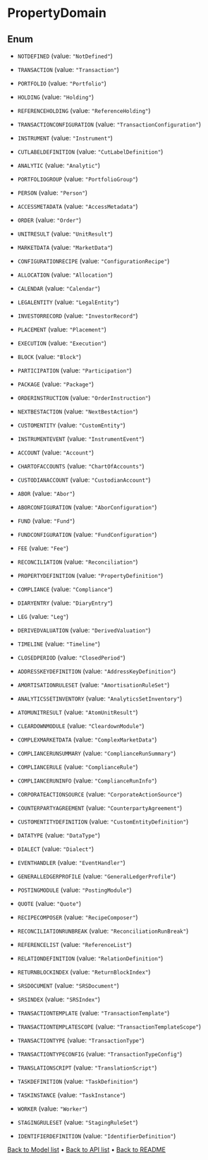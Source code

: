 

# PropertyDomain

## Enum


* `NOTDEFINED` (value: `"NotDefined"`)

* `TRANSACTION` (value: `"Transaction"`)

* `PORTFOLIO` (value: `"Portfolio"`)

* `HOLDING` (value: `"Holding"`)

* `REFERENCEHOLDING` (value: `"ReferenceHolding"`)

* `TRANSACTIONCONFIGURATION` (value: `"TransactionConfiguration"`)

* `INSTRUMENT` (value: `"Instrument"`)

* `CUTLABELDEFINITION` (value: `"CutLabelDefinition"`)

* `ANALYTIC` (value: `"Analytic"`)

* `PORTFOLIOGROUP` (value: `"PortfolioGroup"`)

* `PERSON` (value: `"Person"`)

* `ACCESSMETADATA` (value: `"AccessMetadata"`)

* `ORDER` (value: `"Order"`)

* `UNITRESULT` (value: `"UnitResult"`)

* `MARKETDATA` (value: `"MarketData"`)

* `CONFIGURATIONRECIPE` (value: `"ConfigurationRecipe"`)

* `ALLOCATION` (value: `"Allocation"`)

* `CALENDAR` (value: `"Calendar"`)

* `LEGALENTITY` (value: `"LegalEntity"`)

* `INVESTORRECORD` (value: `"InvestorRecord"`)

* `PLACEMENT` (value: `"Placement"`)

* `EXECUTION` (value: `"Execution"`)

* `BLOCK` (value: `"Block"`)

* `PARTICIPATION` (value: `"Participation"`)

* `PACKAGE` (value: `"Package"`)

* `ORDERINSTRUCTION` (value: `"OrderInstruction"`)

* `NEXTBESTACTION` (value: `"NextBestAction"`)

* `CUSTOMENTITY` (value: `"CustomEntity"`)

* `INSTRUMENTEVENT` (value: `"InstrumentEvent"`)

* `ACCOUNT` (value: `"Account"`)

* `CHARTOFACCOUNTS` (value: `"ChartOfAccounts"`)

* `CUSTODIANACCOUNT` (value: `"CustodianAccount"`)

* `ABOR` (value: `"Abor"`)

* `ABORCONFIGURATION` (value: `"AborConfiguration"`)

* `FUND` (value: `"Fund"`)

* `FUNDCONFIGURATION` (value: `"FundConfiguration"`)

* `FEE` (value: `"Fee"`)

* `RECONCILIATION` (value: `"Reconciliation"`)

* `PROPERTYDEFINITION` (value: `"PropertyDefinition"`)

* `COMPLIANCE` (value: `"Compliance"`)

* `DIARYENTRY` (value: `"DiaryEntry"`)

* `LEG` (value: `"Leg"`)

* `DERIVEDVALUATION` (value: `"DerivedValuation"`)

* `TIMELINE` (value: `"Timeline"`)

* `CLOSEDPERIOD` (value: `"ClosedPeriod"`)

* `ADDRESSKEYDEFINITION` (value: `"AddressKeyDefinition"`)

* `AMORTISATIONRULESET` (value: `"AmortisationRuleSet"`)

* `ANALYTICSSETINVENTORY` (value: `"AnalyticsSetInventory"`)

* `ATOMUNITRESULT` (value: `"AtomUnitResult"`)

* `CLEARDOWNMODULE` (value: `"CleardownModule"`)

* `COMPLEXMARKETDATA` (value: `"ComplexMarketData"`)

* `COMPLIANCERUNSUMMARY` (value: `"ComplianceRunSummary"`)

* `COMPLIANCERULE` (value: `"ComplianceRule"`)

* `COMPLIANCERUNINFO` (value: `"ComplianceRunInfo"`)

* `CORPORATEACTIONSOURCE` (value: `"CorporateActionSource"`)

* `COUNTERPARTYAGREEMENT` (value: `"CounterpartyAgreement"`)

* `CUSTOMENTITYDEFINITION` (value: `"CustomEntityDefinition"`)

* `DATATYPE` (value: `"DataType"`)

* `DIALECT` (value: `"Dialect"`)

* `EVENTHANDLER` (value: `"EventHandler"`)

* `GENERALLEDGERPROFILE` (value: `"GeneralLedgerProfile"`)

* `POSTINGMODULE` (value: `"PostingModule"`)

* `QUOTE` (value: `"Quote"`)

* `RECIPECOMPOSER` (value: `"RecipeComposer"`)

* `RECONCILIATIONRUNBREAK` (value: `"ReconciliationRunBreak"`)

* `REFERENCELIST` (value: `"ReferenceList"`)

* `RELATIONDEFINITION` (value: `"RelationDefinition"`)

* `RETURNBLOCKINDEX` (value: `"ReturnBlockIndex"`)

* `SRSDOCUMENT` (value: `"SRSDocument"`)

* `SRSINDEX` (value: `"SRSIndex"`)

* `TRANSACTIONTEMPLATE` (value: `"TransactionTemplate"`)

* `TRANSACTIONTEMPLATESCOPE` (value: `"TransactionTemplateScope"`)

* `TRANSACTIONTYPE` (value: `"TransactionType"`)

* `TRANSACTIONTYPECONFIG` (value: `"TransactionTypeConfig"`)

* `TRANSLATIONSCRIPT` (value: `"TranslationScript"`)

* `TASKDEFINITION` (value: `"TaskDefinition"`)

* `TASKINSTANCE` (value: `"TaskInstance"`)

* `WORKER` (value: `"Worker"`)

* `STAGINGRULESET` (value: `"StagingRuleSet"`)

* `IDENTIFIERDEFINITION` (value: `"IdentifierDefinition"`)



[Back to Model list](../README.md#documentation-for-models) &#8226; [Back to API list](../README.md#documentation-for-api-endpoints) &#8226; [Back to README](../README.md)


